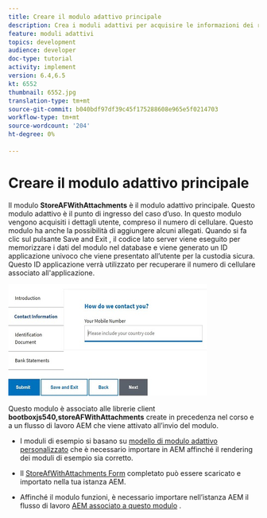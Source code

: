 ```yaml
---
title: Creare il modulo adattivo principale
description: Crea i moduli adattivi per acquisire le informazioni dei richiedenti e il modulo adattivo per recuperare il modulo adattivo salvato
feature: moduli adattivi
topics: development
audience: developer
doc-type: tutorial
activity: implement
version: 6.4,6.5
kt: 6552
thumbnail: 6552.jpg
translation-type: tm+mt
source-git-commit: b040bdf97df39c45f175288608e965e5f0214703
workflow-type: tm+mt
source-wordcount: '204'
ht-degree: 0%

---
```



# Creare il modulo adattivo principale

Il modulo **StoreAFWithAttachments** è il modulo adattivo principale. Questo modulo adattivo è il punto di ingresso del caso d’uso. In questo modulo vengono acquisiti i dettagli utente, compreso il numero di cellulare. Questo modulo ha anche la possibilità di aggiungere alcuni allegati. Quando si fa clic sul pulsante Save and Exit , il codice lato server viene eseguito per memorizzare i dati del modulo nel database e viene generato un ID applicazione univoco che viene presentato all’utente per la custodia sicura. Questo ID applicazione verrà utilizzato per recuperare il numero di cellulare associato all&#39;applicazione.

![modulo di applicazione principale](assets/6552.JPG)

Questo modulo è associato alle librerie client **bootboxjs540,storeAFWithAttachments** create in precedenza nel corso e a un flusso di lavoro AEM che viene attivato all’invio del modulo.


* I moduli di esempio si basano su [modello di modulo adattivo personalizzato](assets/custom-template-with-page-component.zip) che è necessario importare in AEM affinché il rendering dei moduli di esempio sia corretto.

* Il [StoreAfWithAttachments Form](assets/store-af-with-attachments-form.zip) completato può essere scaricato e importato nella tua istanza AEM.

* Affinché il modulo funzioni, è necessario importare nell’istanza AEM il flusso di lavoro [AEM associato a questo modulo](assets/workflow-model-store-af-with-attachments.zip) .



